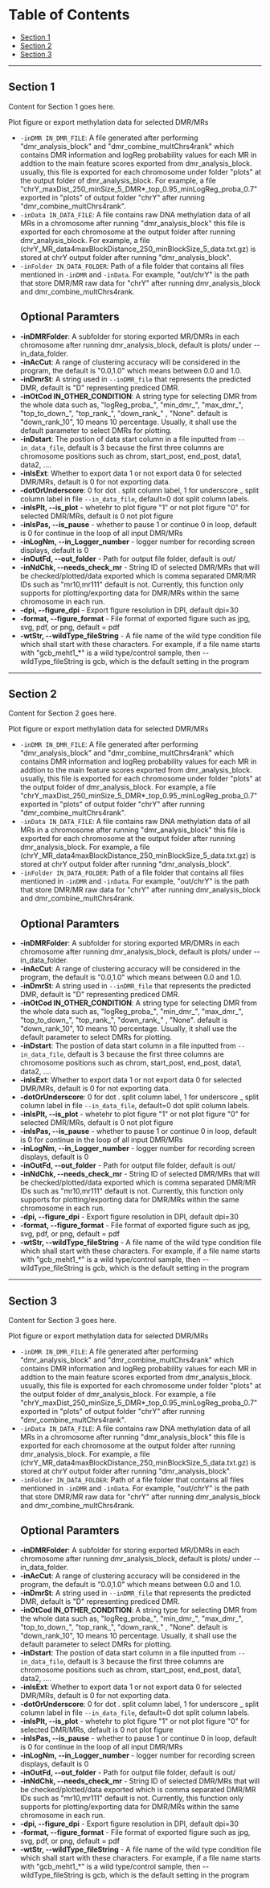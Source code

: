# Table of Contents

- [Section 1](#section-1)
- [Section 2](#section-2)
- [Section 3](#section-3)

---

## Section 1

Content for Section 1 goes here.
<p>Plot figure or export methylation data for selected DMR/MRs
</p>

<ul>
  <li><code>-inDMR IN_DMR_FILE</code>: A file generated after performing "dmr_analysis_block" and "dmr_combine_multChrs4rank" which contains DMR information and logReg probability values for each MR in addtion to the main feature scores exported from dmr_analysis_block. usually, this file is exported for each chromosome under folder "plots" at the output folder of dmr_analysis_block. For example, a file "chrY_maxDist_250_minSize_5_DMR*_top_0.95_minLogReg_proba_0.7" exported in "plots" of output folder "chrY" after running "dmr_combine_multChrs4rank".</li>
  <li><code>-inData IN_DATA_FILE</code>: A file contains raw DNA methylation data of all MRs in a chromosome after running "dmr_analysis_block" this file is exported for each chromosome at the output folder after running dmr_analysis_block. For example, a file (chrY_MR_data4maxBlockDistance_250_minBlockSize_5_data.txt.gz) is stored at chrY output folder after running "dmr_analysis_block".</li>
  <li><code>-inFolder IN_DATA_FOLDER</code>: Path of a file folder that contains all files mentioned in <code>-inDMR</code> and <code>-inData</code>. For example, "out/chrY" is the path that store DMR/MR raw data for "chrY" after running dmr_analysis_block and dmr_combine_multChrs4rank.</li>
  
  <h2>Optional Paramters </h2>
  
  <li><strong>-inDMRFolder</code></strong>: A subfolder for storing exported MR/DMRs in each chromosome after running dmr_analysis_block, default is plots/ under --in_data_folder.</li>
  <li><strong>-inAcCut</strong>: A range of clustering accuracy will be considered in the program, the default is "0.0,1.0" which means between 0.0 and 1.0.</li>
  <li><strong>-inDmrSt</strong>: A string used in <code>--inDMR_file</code> that represents the predicted DMR, default is "D" representing prediced DMR.</li>
  <li><strong>-inOtCod IN_OTHER_CONDITION</strong>: A string type for selecting DMR from the whole data such as, "logReg_proba_", "min_dmr_", "max_dmr_", "top_to_down_", "top_rank_", "down_rank_" , "None". default is "down_rank_10", 10 means 10 percentage. Usually, it shall use the default parameter to select DMRs for plotting.</li>
  <li><strong>-inDstart</strong>: The postion of data start column in a file inputted from <code>--in_data_file</code>, default is 3 because the first three columns are chromosome positions such as chrom, start_post, end_post, data1, data2, ....</li>
  <li><strong>-inIsExt</strong>: Whether to export data 1 or not export data 0 for selected DMR/MRs, default is 0 for not exporting data.</li>
  <li><strong>-dotOrUnderscore</strong>: 0 for dot . split column label, 1 for underscore _ split column label in file <code>--in_data_file</code>, default=0 dot split column labels.</li>
  
  
  <li><strong>-inIsPlt, --is_plot</strong> - whetehr to plot figure "1" or not plot figure "0" for selected DMR/MRs, default is 0 not plot figure</li>
  <li><strong>-inIsPas, --is_pause</strong> - whether to pause 1 or continue 0 in loop, default is 0 for continue in the loop of all input DMR/MRs</li>
  <li><strong>-inLogNm, --in_Logger_number</strong> - logger number for recording screen displays, default is 0</li>
  <li><strong>-inOutFd, --out_folder</strong> - Path for output file folder, default is out/</li>
  <li><strong>-inNdChk, --needs_check_mr</strong> - String ID of selected DMR/MRs that will be checked/plotted/data exported which is comma separated DMR/MR IDs such as "mr10,mr111" default is not. Currently, this function only supports for plotting/exporting data for DMR/MRs within the same chromosome in each run.</li>
  <li><strong>-dpi, --figure_dpi</strong> - Export figure resolution in DPI, default dpi=30</li>
  <li><strong>-format, --figure_format</strong> - File format of exported figure such as jpg, svg, pdf, or png, default = pdf</li>
  <li><strong>-wtStr, --wildType_fileString</strong> - A file name of the wild type condition file which shall start with these characters. For example, if a file name starts with "gcb_meht1_*" is a wild type/control sample, then --wildType_fileString is gcb, which is the default setting in the program</li>
</ul>

---

## Section 2

Content for Section 2 goes here.
<p>Plot figure or export methylation data for selected DMR/MRs
</p>

<ul>
  <li><code>-inDMR IN_DMR_FILE</code>: A file generated after performing "dmr_analysis_block" and "dmr_combine_multChrs4rank" which contains DMR information and logReg probability values for each MR in addtion to the main feature scores exported from dmr_analysis_block. usually, this file is exported for each chromosome under folder "plots" at the output folder of dmr_analysis_block. For example, a file "chrY_maxDist_250_minSize_5_DMR*_top_0.95_minLogReg_proba_0.7" exported in "plots" of output folder "chrY" after running "dmr_combine_multChrs4rank".</li>
  <li><code>-inData IN_DATA_FILE</code>: A file contains raw DNA methylation data of all MRs in a chromosome after running "dmr_analysis_block" this file is exported for each chromosome at the output folder after running dmr_analysis_block. For example, a file (chrY_MR_data4maxBlockDistance_250_minBlockSize_5_data.txt.gz) is stored at chrY output folder after running "dmr_analysis_block".</li>
  <li><code>-inFolder IN_DATA_FOLDER</code>: Path of a file folder that contains all files mentioned in <code>-inDMR</code> and <code>-inData</code>. For example, "out/chrY" is the path that store DMR/MR raw data for "chrY" after running dmr_analysis_block and dmr_combine_multChrs4rank.</li>
  
  <h2>Optional Paramters </h2>
  
  <li><strong>-inDMRFolder</code></strong>: A subfolder for storing exported MR/DMRs in each chromosome after running dmr_analysis_block, default is plots/ under --in_data_folder.</li>
  <li><strong>-inAcCut</strong>: A range of clustering accuracy will be considered in the program, the default is "0.0,1.0" which means between 0.0 and 1.0.</li>
  <li><strong>-inDmrSt</strong>: A string used in <code>--inDMR_file</code> that represents the predicted DMR, default is "D" representing prediced DMR.</li>
  <li><strong>-inOtCod IN_OTHER_CONDITION</strong>: A string type for selecting DMR from the whole data such as, "logReg_proba_", "min_dmr_", "max_dmr_", "top_to_down_", "top_rank_", "down_rank_" , "None". default is "down_rank_10", 10 means 10 percentage. Usually, it shall use the default parameter to select DMRs for plotting.</li>
  <li><strong>-inDstart</strong>: The postion of data start column in a file inputted from <code>--in_data_file</code>, default is 3 because the first three columns are chromosome positions such as chrom, start_post, end_post, data1, data2, ....</li>
  <li><strong>-inIsExt</strong>: Whether to export data 1 or not export data 0 for selected DMR/MRs, default is 0 for not exporting data.</li>
  <li><strong>-dotOrUnderscore</strong>: 0 for dot . split column label, 1 for underscore _ split column label in file <code>--in_data_file</code>, default=0 dot split column labels.</li>
  
  
  <li><strong>-inIsPlt, --is_plot</strong> - whetehr to plot figure "1" or not plot figure "0" for selected DMR/MRs, default is 0 not plot figure</li>
  <li><strong>-inIsPas, --is_pause</strong> - whether to pause 1 or continue 0 in loop, default is 0 for continue in the loop of all input DMR/MRs</li>
  <li><strong>-inLogNm, --in_Logger_number</strong> - logger number for recording screen displays, default is 0</li>
  <li><strong>-inOutFd, --out_folder</strong> - Path for output file folder, default is out/</li>
  <li><strong>-inNdChk, --needs_check_mr</strong> - String ID of selected DMR/MRs that will be checked/plotted/data exported which is comma separated DMR/MR IDs such as "mr10,mr111" default is not. Currently, this function only supports for plotting/exporting data for DMR/MRs within the same chromosome in each run.</li>
  <li><strong>-dpi, --figure_dpi</strong> - Export figure resolution in DPI, default dpi=30</li>
  <li><strong>-format, --figure_format</strong> - File format of exported figure such as jpg, svg, pdf, or png, default = pdf</li>
  <li><strong>-wtStr, --wildType_fileString</strong> - A file name of the wild type condition file which shall start with these characters. For example, if a file name starts with "gcb_meht1_*" is a wild type/control sample, then --wildType_fileString is gcb, which is the default setting in the program</li>
</ul>

---

## Section 3

Content for Section 3 goes here.
<p>Plot figure or export methylation data for selected DMR/MRs
</p>

<ul>
  <li><code>-inDMR IN_DMR_FILE</code>: A file generated after performing "dmr_analysis_block" and "dmr_combine_multChrs4rank" which contains DMR information and logReg probability values for each MR in addtion to the main feature scores exported from dmr_analysis_block. usually, this file is exported for each chromosome under folder "plots" at the output folder of dmr_analysis_block. For example, a file "chrY_maxDist_250_minSize_5_DMR*_top_0.95_minLogReg_proba_0.7" exported in "plots" of output folder "chrY" after running "dmr_combine_multChrs4rank".</li>
  <li><code>-inData IN_DATA_FILE</code>: A file contains raw DNA methylation data of all MRs in a chromosome after running "dmr_analysis_block" this file is exported for each chromosome at the output folder after running dmr_analysis_block. For example, a file (chrY_MR_data4maxBlockDistance_250_minBlockSize_5_data.txt.gz) is stored at chrY output folder after running "dmr_analysis_block".</li>
  <li><code>-inFolder IN_DATA_FOLDER</code>: Path of a file folder that contains all files mentioned in <code>-inDMR</code> and <code>-inData</code>. For example, "out/chrY" is the path that store DMR/MR raw data for "chrY" after running dmr_analysis_block and dmr_combine_multChrs4rank.</li>
  
  <h2>Optional Paramters </h2>
  
  <li><strong>-inDMRFolder</code></strong>: A subfolder for storing exported MR/DMRs in each chromosome after running dmr_analysis_block, default is plots/ under --in_data_folder.</li>
  <li><strong>-inAcCut</strong>: A range of clustering accuracy will be considered in the program, the default is "0.0,1.0" which means between 0.0 and 1.0.</li>
  <li><strong>-inDmrSt</strong>: A string used in <code>--inDMR_file</code> that represents the predicted DMR, default is "D" representing prediced DMR.</li>
  <li><strong>-inOtCod IN_OTHER_CONDITION</strong>: A string type for selecting DMR from the whole data such as, "logReg_proba_", "min_dmr_", "max_dmr_", "top_to_down_", "top_rank_", "down_rank_" , "None". default is "down_rank_10", 10 means 10 percentage. Usually, it shall use the default parameter to select DMRs for plotting.</li>
  <li><strong>-inDstart</strong>: The postion of data start column in a file inputted from <code>--in_data_file</code>, default is 3 because the first three columns are chromosome positions such as chrom, start_post, end_post, data1, data2, ....</li>
  <li><strong>-inIsExt</strong>: Whether to export data 1 or not export data 0 for selected DMR/MRs, default is 0 for not exporting data.</li>
  <li><strong>-dotOrUnderscore</strong>: 0 for dot . split column label, 1 for underscore _ split column label in file <code>--in_data_file</code>, default=0 dot split column labels.</li>
  
  
  <li><strong>-inIsPlt, --is_plot</strong> - whetehr to plot figure "1" or not plot figure "0" for selected DMR/MRs, default is 0 not plot figure</li>
  <li><strong>-inIsPas, --is_pause</strong> - whether to pause 1 or continue 0 in loop, default is 0 for continue in the loop of all input DMR/MRs</li>
  <li><strong>-inLogNm, --in_Logger_number</strong> - logger number for recording screen displays, default is 0</li>
  <li><strong>-inOutFd, --out_folder</strong> - Path for output file folder, default is out/</li>
  <li><strong>-inNdChk, --needs_check_mr</strong> - String ID of selected DMR/MRs that will be checked/plotted/data exported which is comma separated DMR/MR IDs such as "mr10,mr111" default is not. Currently, this function only supports for plotting/exporting data for DMR/MRs within the same chromosome in each run.</li>
  <li><strong>-dpi, --figure_dpi</strong> - Export figure resolution in DPI, default dpi=30</li>
  <li><strong>-format, --figure_format</strong> - File format of exported figure such as jpg, svg, pdf, or png, default = pdf</li>
  <li><strong>-wtStr, --wildType_fileString</strong> - A file name of the wild type condition file which shall start with these characters. For example, if a file name starts with "gcb_meht1_*" is a wild type/control sample, then --wildType_fileString is gcb, which is the default setting in the program</li>
</ul>
